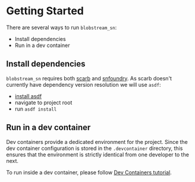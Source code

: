 # Getting Started

There are several ways to run `blobstream_sn`:

- Install dependencies
- Run in a dev container

## Install dependencies

`blobstream_sn` requires both [scarb](https://docs.swmansion.com/scarb/download.html)
and [snfoundry](https://foundry-rs.github.io/starknet-foundry). As scarb doesn't
currently have dependency version resolution we will use `asdf`:

- [install asdf](https://asdf-vm.com/guide/getting-started.html)
- navigate to project root
- run `asdf install`

## Run in a dev container

Dev containers provide a dedicated environment for the project. Since the dev
container configuration is stored in the `.devcontainer` directory, this ensures
that the environment is strictly identical from one developer to the next.

To run inside a dev container, please follow [Dev Containers tutorial](https://code.visualstudio.com/docs/devcontainers/tutorial).
